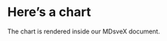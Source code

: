 <script>
  import Menu from '$lib/Header/Menu.svelte';
</script>

# Here’s a chart

The chart is rendered inside our MDsveX document.

<Menu />
